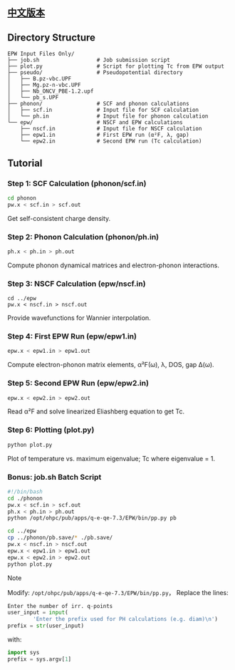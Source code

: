 ## **[中文版本](https://www.misaraty.com/2024-09-26_qetool/)**

## Directory Structure

```shell
EPW Input Files Only/
├── job.sh                  # Job submission script
├── plot.py                 # Script for plotting Tc from EPW output
├── pseudo/                 # Pseudopotential directory
│   ├── B.pz-vbc.UPF
│   ├── Mg.pz-n-vbc.UPF
│   ├── Nb_ONCV_PBE-1.2.upf
│   └── pb_s.UPF
├── phonon/                 # SCF and phonon calculations
│   ├── scf.in              # Input file for SCF calculation
│   └── ph.in               # Input file for phonon calculation
└── epw/                    # NSCF and EPW calculations
    ├── nscf.in             # Input file for NSCF calculation
    ├── epw1.in             # First EPW run (α²F, λ, gap)
    └── epw2.in             # Second EPW run (Tc calculation)
```

## Tutorial

### Step 1: SCF Calculation (phonon/scf.in)
```bash
cd phonon
pw.x < scf.in > scf.out
```
Get self-consistent charge density.

### Step 2: Phonon Calculation (phonon/ph.in)
```bash
ph.x < ph.in > ph.out
```
Compute phonon dynamical matrices and electron-phonon interactions.

### Step 3: NSCF Calculation (epw/nscf.in)
```
cd ../epw
pw.x < nscf.in > nscf.out
```
Provide wavefunctions for Wannier interpolation.

### Step 4: First EPW Run (epw/epw1.in)
```bash
epw.x < epw1.in > epw1.out
```
Compute electron-phonon matrix elements, α²F(ω), λ, DOS, gap Δ(ω).

### Step 5: Second EPW Run (epw/epw2.in)
```bash
epw.x < epw2.in > epw2.out
```
Read α²F and solve linearized Eliashberg equation to get Tc.

### Step 6: Plotting (plot.py)
```bash
python plot.py
```
Plot of temperature vs. maximum eigenvalue; Tc where eigenvalue = 1.

### Bonus: job.sh Batch Script

```bash
#!/bin/bash
cd ./phonon
pw.x < scf.in > scf.out
ph.x < ph.in > ph.out
python /opt/ohpc/pub/apps/q-e-qe-7.3/EPW/bin/pp.py pb

cd ../epw
cp ../phonon/pb.save/* ./pb.save/
pw.x < nscf.in > nscf.out
epw.x < epw1.in > epw1.out
epw.x < epw2.in > epw2.out
python plot.py
```

> [!NOTE]
> Modify: `/opt/ohpc/pub/apps/q-e-qe-7.3/EPW/bin/pp.py`，
> Replace the lines:
> ```python
> Enter the number of irr. q-points
> user_input = input(
>         'Enter the prefix used for PH calculations (e.g. diam)\n')
> prefix = str(user_input)
> ```
> with:
> ```python
> import sys
> prefix = sys.argv[1]
> ```
